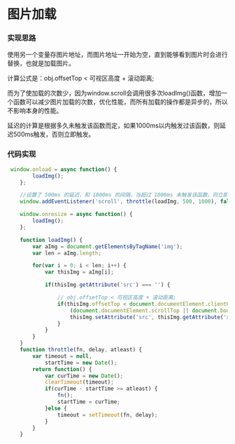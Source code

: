 # 图片加载

### 实现思路

使用另一个变量存图片地址，而图片地址一开始为空，直到能够看到图片时会进行替换，也就是加载图片。

计算公式是：obj.offsetTop < 可视区高度 + 滚动距离;

而为了使加载的次数少，因为window.scroll会调用很多次loadImg()函数，增加一个函数可以减少图片加载的次数，优化性能，而所有加载的操作都是异步的，所以不影响本身的性能。

延迟的计算是根据多久未触发该函数而定，如果1000ms以内触发过该函数，则延迟500ms触发，否则立即触发。

### 代码实现

```javascript
 window.onload = async function() {
        loadImg();
    };

    //设置了 500ms 的延迟，和 1000ms 的间隔，当超过 1000ms 未触发该函数，则立即执行该函数，不然则延迟 500ms 执行该函数。
    window.addEventListener('scroll', throttle(loadImg, 500, 1000), false);

    window.onresize = async function() {
        loadImg();
    };

    function loadImg() {
        var aImg = document.getElementsByTagName('img');
        var len = aImg.length;

        for(var i = 0; i < len; i++) {
            var thisImg = aImg[i];

            if(thisImg.getAttribute('src') === '') {

                // obj.offsetTop < 可视区高度 + 滚动距离;
                if(thisImg.offsetTop < document.documentElement.clientHeight +
                    (document.documentElement.scrollTop || document.body.scrollTop)) {
                    thisImg.setAttribute('src', thisImg.getAttribute('x-src'));
                }
            }
        }
    }
    function throttle(fn, delay, atleast) {
        var timeout = null,
            startTime = new Date();
        return function() {
            var curTime = new Date();
            clearTimeout(timeout);
            if(curTime - startTime >= atleast) {
                fn();
                startTime = curTime;
            }else {
                timeout = setTimeout(fn, delay);
            }
        }
    }
```


